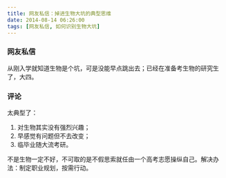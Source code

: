 ```yaml
---
title: 网友私信：掉进生物大坑的典型思维
date: 2014-08-14 06:26:00
tags: [网友私信, 如何识别生物大坑]
---
```


### 网友私信
从刚入学就知道生物是个坑，可是没能早点跳出去；已经在准备考生物的研究生了，大四。

### 评论
太典型了：

1. 对生物其实没有强烈兴趣；
2. 早感觉有问题但不去改变；
3. 临毕业随大流考研。

不是生物一定不好，不可取的是不假思索就任由一个高考志愿操纵自己。解决办法：制定职业规划，按需行动。
